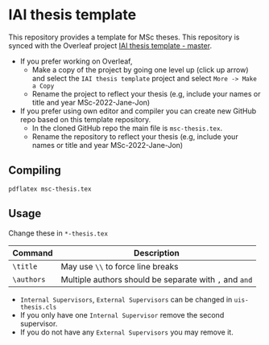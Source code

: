 # IAI thesis template

This repository provides a template for MSc theses. This repository is synced with the Overleaf project [IAI thesis template - master](https://www.overleaf.com/read/mtmtjzbtbwbm).

* If you prefer working on Overleaf, 
  - Make a copy of the project by going one level up (click up arrow) and select the `IAI thesis template` project and select `More -> Make a Copy`
  - Rename the project to reflect your thesis (e.g, include your names or title and year MSc-2022-Jane-Jon)
* If you prefer using own editor and compiler you can create new GitHub repo based on this template repository.
  - In the cloned GitHub repo the main file is `msc-thesis.tex`.
  - Rename the repository to reflect your thesis (e.g, include your names or title and year MSc-2022-Jane-Jon)

## Compiling


```shell
pdflatex msc-thesis.tex
```

## Usage


Change these in `*-thesis.tex`

| Command           | Description                                                       |
|-------------------|-------------------------------------------------------------------|
| `\title`          | May use `\\` to force line breaks                                 |
| `\authors`        | Multiple authors should be separate with `,` and `and`            |


* `Internal Supervisors`, `External Supervisors` can be changed in `uis-thesis.cls`
* If you only have one `Internal Supervisor` remove the second supervisor. 
* If you do not have any `External Supervisors` you may remove it.